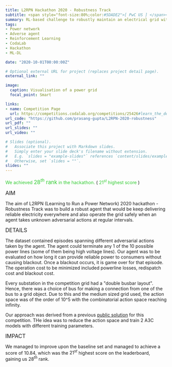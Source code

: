 ```yaml
---
title: L2RPN Hackathon 2020 - Robustness Track
subtitle: <span style="font-size:80%;color:#5DADE2">[ PwC US ] </span><span style="font-size:80%"><a href="https://www.linkedin.com/in/vishakhabansal91/" target="_blank">Vishakha Bansal</a>, Prasang Gupta</span>
summary: RL-based challenge to robustly maintain an electrical grid without disruptions against an adverse agent. <span style="color:#33cc33;font-style:bold;font-size:120%">Achieved $28^{th}$ rank in the hackathon</span>
tags:
- Power network
- Adverse agent
- Reinforcement Learning
- CodaLab
- Hackathon
- ML-DL

date: "2020-10-01T00:00:00Z"

# Optional external URL for project (replaces project detail page).
external_link: ""

image:
  caption: Visualisation of a power grid
  focal_point: Smart

links:
- name: Competition Page
  url: https://competitions.codalab.org/competitions/25426#learn_the_details
url_code: "https://github.com/prasang-gupta/L2RPN-2020-robustness"
url_pdf: ""
url_slides: ""
url_video: ""

# Slides (optional).
#   Associate this project with Markdown slides.
#   Simply enter your slide deck's filename without extension.
#   E.g. `slides = "example-slides"` references `content/slides/example-slides.md`.
#   Otherwise, set `slides = ""`.
slides: ""
---
```


<span style="color:#33cc33">We achieved</span> <span style="color:#33cc33;font-style:bold;font-size:120%">$28^{th}$ rank</span> <span style="color:#33cc33">in the hackathon.</span> (<span style="color:#33cc33;font-style:bold;font-size:100%"> $21^{st}$ highest score</span> )

<span style="font-style:bold;font-size:120%"><a class="mt-1">AIM</a></span>

The aim of L2RPN (Learning to Run a Power Network) 2020 hackathon - Robustness Track was to build a robust agent that would be keep delivering reliable electricity everywhere and also operate the grid safely when an agent takes unknown adversarial actions at regular intervals.

<span style="font-style:bold;font-size:120%"><a class="mt-1">DETAILS</a></span>

The dataset contained episodes spanning different adversarial actions taken by the agent. The agent could terminate any 1 of the 10 possible power lines (some of them being high voltage lines). Our agent was to be evaluated on how long it can provide reliable power to consumers without causing blackout. Once a blackout occurs, it is game over for that episode. The operation cost to be minimized included powerline losses, redispatch cost and blackout cost.

Every substation in the competition grid had a "double busbar layout". Hence, there was a choice of bus for making a connection from one of the bus to a grid object. Due to this and the medium sized grid used, the action space was of the order of 10^5 with the combinatorial action space reaching infinity.

Our approach was derived from a previous [public solution](https://github.com/ZM-Learn/L2RPN_WCCI_a_Solution) for this competition. THe idea was to reduce the action space and train 2 A3C models with different training parameters.

<span style="font-style:bold;font-size:120%"><a class="mt-1">IMPACT</a></span>

We managed to improve upon the baseline set and managed to achieve a score of 10.84, which was the $21^{st}$ highest score on the leaderboard, gaining us $28^{th}$ rank.